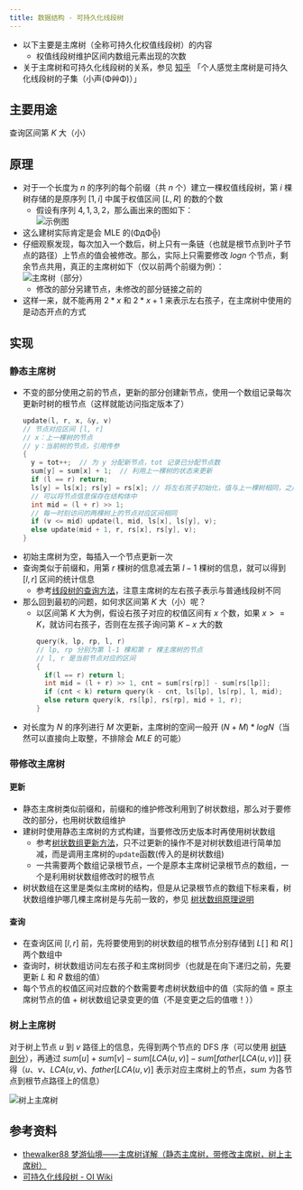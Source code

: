 ```yaml
---
title: 数据结构 - 可持久化线段树
---
```


- 以下主要是主席树（全称可持久化权值线段树）的内容
  - 权值线段树维护区间内数组元素出现的次数
- 关于主席树和可持久化线段树的关系，参见 [知乎](https://www.zhihu.com/question/59195374) 「个人感觉主席树是可持久化线段树的子集（小声(Φ艸Φ)）」

## 主要用途

查询区间第 $K$ 大（小）

## 原理

- 对于一个长度为 $n$ 的序列的每个前缀（共 $n$ 个）建立一棵权值线段树，第 $i$ 棵树存储的是原序列 $[1,\,i]$ 中属于权值区间 $[L,\,R]$ 的数的个数
  - 假设有序列 ${4,1,3,2}$，那么画出来的图如下：<br>
![示例图](https://s1.ax1x.com/2020/05/20/YTyCfP.jpg)
- 这么建树实际肯定是会 MLE 的(ΦдΦ╬)
- 仔细观察发现，每次加入一个数后，树上只有一条链（也就是根节点到叶子节点的路径）上节点的值会被修改。那么，实际上只需要修改 $logn$ 个节点，剩余节点共用，真正的主席树如下（仅以前两个前缀为例）：<br>
![主席树（部分）](https://s1.ax1x.com/2020/05/18/YWvbtO.jpg)
  - 修改的部分另建节点，未修改的部分链接之前的
- 这样一来，就不能再用 $2*x$ 和 $2*x+1$ 来表示左右孩子，在主席树中使用的是动态开点的方式

## 实现

### 静态主席树

- 不变的部分使用之前的节点，更新的部分创建新节点，使用一个数组记录每次更新时树的根节点（这样就能访问指定版本了）
  ```c
  update(l, r, x, &y, v)
  // 节点对应区间 [l, r]
  // x：上一棵树的节点
  // y：当前树的节点，引用传参
  {
    y = tot++;  // 为 y 分配新节点，tot 记录已分配节点数
    sum[y] = sum[x] + 1;  // 利用上一棵树的状态来更新
    if (l == r) return;
    ls[y] = ls[x]; rs[y] = rs[x]; // 将左右孩子初始化，值与上一棵树相同，之后遇到更新就修改
    // 可以将节点信息保存在结构体中
    int mid = (l + r) >> 1;
    // 每一时刻访问的两棵树上的节点对应区间相同
    if (v <= mid) update(l, mid, ls[x], ls[y], v);
    else update(mid + 1, r, rs[x], rs[y], v);
  }
  ```
- 初始主席树为空，每插入一个节点更新一次
- 查询类似于前缀和，用第 $r$ 棵树的信息减去第 $l-1$ 棵树的信息，就可以得到 $[l,r]$ 区间的统计信息
  - 参考[线段树的查询方法](https://cuccs.github.io/acm-wiki/data-struct/segment-tree/#_6)，注意主席树的左右孩子表示与普通线段树不同
- 那么回到最初的问题，如何求区间第 $K$ 大（小）呢？
  - 以区间第 $K$ 大为例，假设右孩子对应的权值区间有 $x$ 个数，如果 $x >= K$，就访问右孩子，否则在左孩子询问第 $K - x$ 大的数
    ```c
    query(k, lp, rp, l, r)
    // lp, rp 分别为第 l-1 棵和第 r 棵主席树的节点
    // l, r 是当前节点对应的区间
    {
      if(l == r) return l;
      int mid = (l + r) >> 1, cnt = sum[rs[rp]] - sum[rs[lp]];
      if (cnt < k) return query(k - cnt, ls[lp], ls[rp], l, mid);
      else return query(k, rs[lp], rs[rp], mid + 1, r);
    }
    ```
- 对长度为 $N$ 的序列进行 $M$ 次更新，主席树的空间一般开 $(N+M)*logN$（当然可以直接向上取整，不排除会 $MLE$ 的可能）

### 带修改主席树

#### 更新

- 静态主席树类似前缀和，前缀和的维护修改利用到了树状数组，那么对于要修改的部分，也用树状数组维护
- 建树时使用静态主席树的方式构建，当要修改历史版本时再使用树状数组
  - 参考[树状数组更新方法](https://cuccs.github.io/acm-wiki/data-struct/fenwick-tree/#_3)，只不过更新的操作不是对树状数组进行简单加减，而是调用主席树的`update`函数(传入的是树状数组)
  - 一共需要两个数组记录根节点，一个是原本主席树记录根节点的数组，一个是利用树状数组修改时的根节点
- 树状数组在这里是类似主席树的结构，但是从记录根节点的数组下标来看，树状数组维护哪几棵主席树是与先前一致的，参见 [树状数组原理说明](https://cuccs.github.io/acm-wiki/data-struct/fenwick-tree/#_2)

#### 查询

- 在查询区间 $[l, r]$ 前，先将要使用到的树状数组的根节点分别存储到 $L[\,]$ 和 $R[\,]$ 两个数组中
- 查询时，树状数组访问左右孩子和主席树同步（也就是在向下递归之前，先要更新 $L$ 和 $R$ 数组的值）
- 每个节点的权值区间对应数的个数需要考虑树状数组中的值（实际的值 = 原主席树节点的值 + 树状数组记录变更的值（不是变更之后的值嗷！））

### 树上主席树

对于树上节点 $u$ 到 $v$ 路径上的信息，先得到两个节点的 DFS 序（可以使用 [树链剖分](https://cuccs.github.io/acm-wiki/data-struct/hld/#_4)），再通过 $sum[u] + sum[v] - sum[LCA(u,\,v)] - sum[father[LCA(u,\,v)]]$ 获得（$u$、$v$、$LCA(u,\,v)$、$father[LCA(u,\,v)]$ 表示对应主席树上的节点，$sum$ 为各节点到根节点路径上的信息）

![树上主席树](https://s1.ax1x.com/2020/05/18/YhHGRA.jpg)

## 参考资料

- [thewalker88 梦游仙境——主席树详解（静态主席树，带修改主席树，树上主席树）](https://blog.csdn.net/thewalker88/article/details/79234108)
- [可持久化线段树 - OI Wiki](https://oi-wiki.org/ds/persistent-seg/)